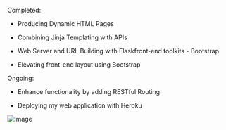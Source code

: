 Completed: 

- Producing Dynamic HTML Pages

- Combining Jinja Templating with APIs

- Web Server and URL Building with Flaskfront-end toolkits - Bootstrap

- Elevating front-end layout using Bootstrap

Ongoing:

- Enhance functionality by adding RESTful Routing

- Deploying my web application with Heroku

![image](https://github.com/gstgrace/passion-projects/assets/105472929/0a81516c-f716-4d23-bb3b-579b8597dabb)

